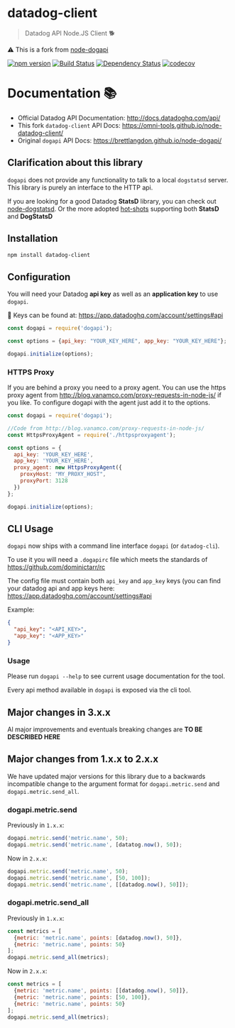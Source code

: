 datadog-client
==============

> Datadog API Node.JS Client :dog2:

:warning: This is a fork from [node-dogapi](https://github.com/brettlangdon/node-dogapi)

[![npm version](https://img.shields.io/npm/v/datadog-client.svg)](https://www.npmjs.com/package/datadog-client)
[![Build Status](https://travis-ci.org/omni-tools/node-datadog-client.svg?branch=master)](https://travis-ci.org/omni-tools/node-datadog-client)
[![Dependency Status](https://david-dm.org/omni-tools/node-datadog-client.svg)](https://david-dm.org/omni-tools/node-datadog-client)
[![codecov](https://codecov.io/gh/omni-tools/node-datadog-client/branch/master/graph/badge.svg)](https://codecov.io/gh/omni-tools/node-datadog-client)

# Documentation :books:
- Official Datadog API Documentation: http://docs.datadoghq.com/api/
- This fork `datadog-client` API Docs: https://omni-tools.github.io/node-datadog-client/
- Original `dogapi` API Docs: https://brettlangdon.github.io/node-dogapi/

## Clarification about this library

`dogapi` does not provide any functionality to talk to a local `dogstatsd` server.
This library is purely an interface to the HTTP api.

If you are looking for a good Datadog **StatsD** library, you can check out [node-dogstatsd](https://github.com/joybro/node-dogstatsd).
Or the more adopted [hot-shots](https://www.npmjs.com/package/hot-shots) supporting both **StatsD** and **DogStatsD**

## Installation
```bash
npm install datadog-client
```

## Configuration

You will need your Datadog **api key** as well as an **application key** to use `dogapi`.

:closed_lock_with_key: Keys can be found at: https://app.datadoghq.com/account/settings#api

```javascript
const dogapi = require('dogapi');

const options = {api_key: "YOUR_KEY_HERE", app_key: "YOUR_KEY_HERE"};

dogapi.initialize(options);
```

### HTTPS Proxy

If you are behind a proxy you need to a proxy agent. You can use the https proxy agent from
http://blog.vanamco.com/proxy-requests-in-node-js/ if you like.
To configure dogapi with the agent just add it to the options.

```javascript
const dogapi = require('dogapi');

//Code from http://blog.vanamco.com/proxy-requests-in-node-js/
const HttpsProxyAgent = require('./httpsproxyagent');

const options = {
  api_key: 'YOUR_KEY_HERE',
  app_key: 'YOUR_KEY_HERE',
  proxy_agent: new HttpsProxyAgent({
    proxyHost: "MY_PROXY_HOST",
    proxyPort: 3128
  })
};

dogapi.initialize(options);
```

## CLI Usage

`dogapi` now ships with a command line interface `dogapi` (or `datadog-cli`).

To use it you will need a `.dogapirc` file which meets the standards of https://github.com/dominictarr/rc

The config file must contain both `api_key` and `app_key` keys (you can find your datadog api and app keys here:
https://app.datadoghq.com/account/settings#api

Example:

```json
{
  "api_key": "<API_KEY>",
  "app_key": "<APP_KEY>"
}
```

### Usage

Please run `dogapi --help` to see current usage documentation for the tool.

Every api method available in `dogapi` is exposed via the cli tool.

## Major changes in 3.x.x
Al major improvements and eventuals breaking changes are **TO BE DESCRIBED HERE**

## Major changes from 1.x.x to 2.x.x
We have updated major versions for this library due to a backwards incompatible change to the argument format for `dogapi.metric.send` and `dogapi.metric.send_all`.

### dogapi.metric.send
Previously in `1.x.x`:

```javascript
dogapi.metric.send('metric.name', 50);
dogapi.metric.send('metric.name', [datatog.now(), 50]);
```

Now in `2.x.x`:

```javascript
dogapi.metric.send('metric.name', 50);
dogapi.metric.send('metric.name', [50, 100]);
dogapi.metric.send('metric.name', [[datadog.now(), 50]]);
```

### dogapi.metric.send_all
Previously in `1.x.x`:

```javascript
const metrics = [
  {metric: 'metric.name', points: [datadog.now(), 50]},
  {metric: 'metric.name', points: 50}
];
dogapi.metric.send_all(metrics);
```

Now in `2.x.x`:

```javascript
const metrics = [
  {metric: 'metric.name', points: [[datadog.now(), 50]]},
  {metric: 'metric.name', points: [50, 100]},
  {metric: 'metric.name', points: 50}
];
dogapi.metric.send_all(metrics);
```

